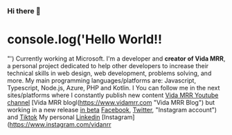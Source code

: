 ### Hi there 👋

<!--
**AnderssonFuentes/AnderssonFuentes** is a ✨ _special_ ✨ repository because its `README.md` (this file) appears on your GitHub profile.

Here are some ideas to get you started:

- 🔭 I’m currently working on my career as a Frontend Developer
- 🌱 I’m currently learning HTML, CSS{flexbox & Grid}
- 👯 I’m looking to collaborate on Open Source
- 🤔 I’m looking for help with JS
- 💬 Ask me about Habits/Life
- 📫 How to reach me: ...[Linkedin](https://www.linkedin.com/in/anderssonfuentes)
- 😄 Pronouns: ...
- ⚡ Fun fact: ...I am clean and tidy!
-->

# console.log('Hello World!!
"')
Currently working at Microsoft. I'm a developer and **creator of Vida MRR**, a personal project dedicated to help other developers to increase their technical skills in web design, web development, problems solving, and more. My main programming languages/platforms are: Javascript, Typescript, Node.js, Azure, PHP and Kotlin. I
You can follow me in the next sites/platforms where I constantly publish new content
[Vida MRR Youtube channel](https://www.youtube.com/channel/UC0D6LXgeBoeiUZTSPLdG-@g)
[Vida MRR blogl(https://www.vidamrr.com "Vida MRR Blog") but working in a new release [in beta](https://blog.vidamrr.com) [Facebook](https://www.facebook.com/vidamrr "Vida MRR Blog"), [Twitter](https://www.twitter.com/vidamrr "Twitter profile"),
"Instagram account") and [Tiktok](https://www.tiktok.com/@vidamrr "Tiktok profile") My personal [Linkedin](https://www.vidamrr.com "Vida MRR Blog")
[Instagram](https://www.instagram.com/vidanrr
